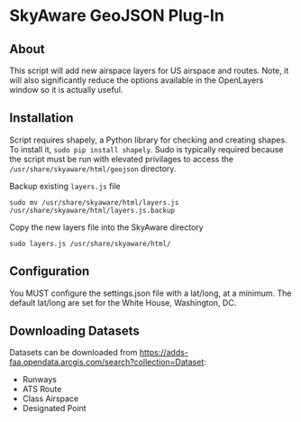 # SkyAware GeoJSON Plug-In

## About

This script will add new airspace layers for US airspace and routes.  Note, it will also significantly reduce the options available in the OpenLayers window so it is actually useful.

## Installation

Script requires shapely, a Python library for checking and creating shapes.  To install it, `sudo pip install shapely`.  Sudo is typically required because the script must be run with elevated privilages to access the `/usr/share/skyaware/html/geojson` directory.

Backup existing `layers.js` file

`sudo mv /usr/share/skyaware/html/layers.js /usr/share/skyaware/html/layers.js.backup`

Copy the new layers file into the SkyAware directory

`sudo layers.js /usr/share/skyaware/html/`


## Configuration

You MUST configure the settings.json file with a lat/long, at a minimum.  The default lat/long are set for the White House, Washington, DC.

## Downloading Datasets

Datasets can be downloaded from https://adds-faa.opendata.arcgis.com/search?collection=Dataset:
- Runways
- ATS Route
- Class Airspace
- Designated Point